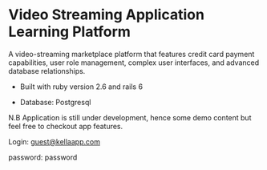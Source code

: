 # Video Streaming Application Learning Platform

A video-streaming marketplace platform that features credit card payment capabilities, user role management, complex user interfaces, and advanced database relationships.

* Built with ruby version 2.6 and rails 6

* Database: Postgresql


N.B Application is still under development, hence some demo content but feel free to checkout app features. 

Login: guest@kellaapp.com

password: password
